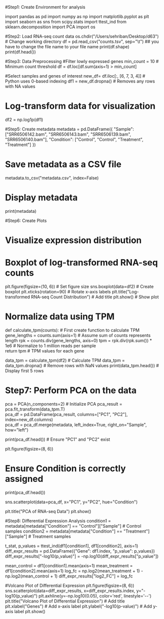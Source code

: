 #Step1: Create Environment for analysis

import pandas as pd
import numpy as np
import matplotlib.pyplot as plt
import seaborn as sns
from scipy.stats import ttest_ind
from sklearn.decomposition import PCA
import os

#Step2: Load RNA-seq count data
os.chdir("/Users/sehriban/Desktop/d63")  # Change  working directory
df = pd.read_csv("counts.tsv", sep="\t") ## you have to change the file name to your file name
print(df.shape)
print(df.head())

#Step3: Data Preprocessing
#Filter lowly expressed genes
min_count = 10  # Minimum count threshold
df = df.loc[df.sum(axis=1) > min_count]

#Select samples and genes of interest
new_df= df.iloc[:, [6, 7, 3, 4]]  # Python uses 0-based indexing
df1 = new_df.dropna()  # Removes any rows with NA values

# Log-transform data for visualization
df2 = np.log1p(df1)

#Step5: Create metadata
metadata = pd.DataFrame({
    "Sample": ["SRR6506142.bam", "SRR6506143.bam", "SRR6506139.bam", "SRR6506140.bam"],
    "Condition": ["Control", "Control", "Treatment", "Treatment"]
})

# Save metadata as a CSV file
metadata.to_csv("metadata.csv", index=False)

# Display metadata
print(metadata)

#Step6: Create Plots
# Visualize expression distribution
# Boxplot of log-transformed RNA-seq counts
plt.figure(figsize=(10, 6)) # Set figure size
sns.boxplot(data=df2) # Create boxplot
plt.xticks(rotation=90) # Rotate x-axis labels
plt.title("Log-transformed RNA-seq Count Distribution") # Add title
plt.show() # Show plot

# Normalize data using TPM
def calculate_tpm(counts): # First create function to calculate TPM
    gene_lengths = counts.sum(axis=1)  # Assume sum of counts represents length
    rpk = counts.div(gene_lengths, axis=0)
    tpm = rpk.div(rpk.sum()) * 1e6  # Normalize to 1 million reads per sample        
    return tpm # TPM values for each gene

data_tpm = calculate_tpm(df2)  # Calculate TPM
data_tpm = data_tpm.dropna()  # Remove rows with NaN values
print(data_tpm.head()) # Display first 5 rows


# Step7: Perform PCA on the data
pca = PCA(n_components=2) # Initialize PCA
pca_result = pca.fit_transform(data_tpm.T)  
pca_df = pd.DataFrame(pca_result, columns=["PC1", "PC2"], index=new_df.columns)        
pca_df = pca_df.merge(metadata, left_index=True, right_on="Sample", how="left")


print(pca_df.head())  # Ensure "PC1" and "PC2" exist

plt.figure(figsize=(8, 6))

# Ensure Condition is correctly assigned
print(pca_df.head())  

sns.scatterplot(data=pca_df, x="PC1", y="PC2", hue="Condition")

plt.title("PCA of RNA-seq Data")
plt.show()


#Step8: Differential Expression Analysis
condition1 = metadata[metadata["Condition"] == "Control"]["Sample"] # Control samples
condition2 = metadata[metadata["Condition"] == "Treatment"]["Sample"]   # Treatment samples

t_stat, p_values = ttest_ind(df1[condition1], df1[condition2], axis=1)
diff_expr_results = pd.DataFrame({"Gene": df1.index, "p_value": p_values})
diff_expr_results["-log10(p_value)"] = -np.log10(diff_expr_results["p_value"])

mean_control = df1[condition1].mean(axis=1)
mean_treatment = df1[condition2].mean(axis=1)
log_fc = np.log2(mean_treatment + 1) - np.log2(mean_control + 1)
diff_expr_results["log2_FC"] = log_fc

#Volcano Plot of Differential Expression
plt.figure(figsize=(8, 6))
sns.scatterplot(data=diff_expr_results, x=diff_expr_results.index, y="-log10(p_value)")
plt.axhline(y=-np.log10(0.05), color='red', linestyle='--')
plt.title("Volcano Plot of Differential Expression")        # Add title
plt.xlabel("Genes")       # Add x-axis label
plt.ylabel("-log10(p-value)")           # Add y-axis label
plt.show()


